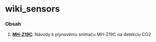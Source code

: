 # wiki_sensors

### Obsah
1. **[MH-Z19C](https://github.com/UAMRaVT/wiki_sensors/MH-Z19C_Sensor)**: Návody k plynovému snímaču MH-Z19C na detekciu CO2
